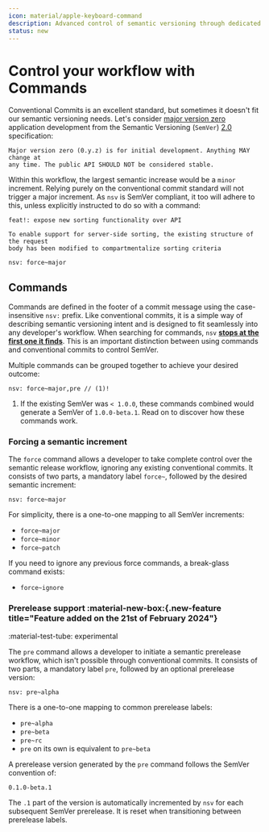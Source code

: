 ```yaml
---
icon: material/apple-keyboard-command
description: Advanced control of semantic versioning through dedicated commands
status: new
---
```


# Control your workflow with Commands

Conventional Commits is an excellent standard, but sometimes it doesn't fit our semantic versioning needs. Let's consider <u>major version zero</u> application development from the Semantic Versioning (`SemVer`) [2.0](https://semver.org/) specification:

```{ .text .no-select .no-copy }
Major version zero (0.y.z) is for initial development. Anything MAY change at
any time. The public API SHOULD NOT be considered stable.
```

Within this workflow, the largest semantic increase would be a `minor` increment. Relying purely on the conventional commit standard will not trigger a major increment. As `nsv` is SemVer compliant, it too will adhere to this, unless explicitly instructed to do so with a command:

```{ .text .no-select .no-copy hl_lines="6" }
feat!: expose new sorting functionality over API

To enable support for server-side sorting, the existing structure of the request
body has been modified to compartmentalize sorting criteria

nsv: force~major
```

## Commands

Commands are defined in the footer of a commit message using the case-insensitive `nsv:` prefix. Like conventional commits, it is a simple way of describing semantic versioning intent and is designed to fit seamlessly into any developer's workflow. When searching for commands, `nsv` <u>**stops at the first one it finds**</u>. This is an important distinction between using commands and conventional commits to control SemVer.

Multiple commands can be grouped together to achieve your desired outcome:

```{ .go .annotate .no-select .no-copy }
nsv: force~major,pre // (1)!
```

1. If the existing SemVer was `< 1.0.0`, these commands combined would generate a SemVer of `1.0.0-beta.1`. Read on to discover how these commands work.

### Forcing a semantic increment

The `force` command allows a developer to take complete control over the semantic release workflow, ignoring any existing conventional commits. It consists of two parts, a mandatory label `force~`, followed by the desired semantic increment:

```{ .text .no-select .no-copy }
nsv: force~major
```

For simplicity, there is a one-to-one mapping to all SemVer increments:

- `force~major`
- `force~minor`
- `force~patch`

If you need to ignore any previous force commands, a break-glass command exists:

- `force~ignore`

### Prerelease support :material-new-box:{.new-feature title="Feature added on the 21st of February 2024"}

<span class="rounded-pill">:material-test-tube: experimental</span>

The `pre` command allows a developer to initiate a semantic prerelease workflow, which isn't possible through conventional commits. It consists of two parts, a mandatory label `pre`, followed by an optional prerelease version:

```{ .text .no-select .no-copy }
nsv: pre~alpha
```

There is a one-to-one mapping to common prerelease labels:

- `pre~alpha`
- `pre~beta`
- `pre~rc`
- `pre` on its own is equivalent to `pre~beta`

A prerelease version generated by the `pre` command follows the SemVer convention of:

```{ .text .no-select .no-copy }
0.1.0-beta.1
```

The `.1` part of the version is automatically incremented by `nsv` for each subsequent SemVer prerelease. It is reset when transitioning between prerelease labels.
